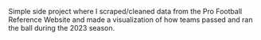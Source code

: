 Simple side project where I scraped/cleaned data from the Pro Football Reference Website and made a visualization of how teams passed and ran the ball during the 2023 season.

